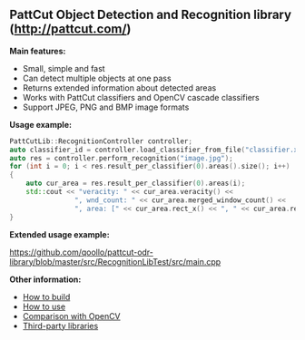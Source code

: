 ## PattCut Object Detection and Recognition library (http://pattcut.com/)

**Main features:**

* Small, simple and fast
* Can detect multiple objects at one pass
* Returns extended information about detected areas
* Works with PattCut classifiers and OpenCV cascade classifiers
* Support JPEG, PNG and BMP image formats


**Usage example:**

```C++
PattCutLib::RecognitionController controller;
auto classifier_id = controller.load_classifier_from_file("classifier.xml");
auto res = controller.perform_recognition("image.jpg");
for (int i = 0; i < res.result_per_classifier(0).areas().size(); i++)
{
	auto cur_area = res.result_per_classifier(0).areas(i);
	std::cout << "veracity: " << cur_area.veracity() <<
				", wnd_count: " << cur_area.merged_window_count() <<
				", area: [" << cur_area.rect_x() << ", " << cur_area.rect_y() << "; " << cur_area.rect_width() << ", " << cur_area.rect_height() << "]" << std::endl;
}
```


**Extended usage example:**

https://github.com/qoollo/pattcut-odr-library/blob/master/src/RecognitionLibTest/src/main.cpp


**Other information:**

* [How to build](https://github.com/qoollo/pattcut-odr-library/wiki/How-to-build)
* [How to use](https://github.com/qoollo/pattcut-odr-library/wiki/How-to-use)
* [Comparison with OpenCV](https://github.com/qoollo/pattcut-odr-library/wiki/Comparison-with-OpenCV)
* [Third-party libraries](https://github.com/qoollo/pattcut-odr-library/wiki/Third-party-libraries)
